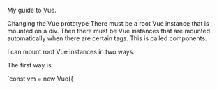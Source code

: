 My guide to Vue.

Changing the Vue prototype
There must be a root Vue instance that is mounted on a div. Then there must be Vue instances that are mounted automatically when there are certain tags. This is called components.

I can mount root Vue instances in two ways.

The first way is:

`const vm = new Vue({
<!--stackedit_data:
eyJoaXN0b3J5IjpbLTE2MDU5MjQ4ODddfQ==
-->